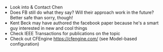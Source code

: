 - Look into &amp; Contact Chen
- Does FB still do what they say? Will their approach work in the future? Better safe than sorry, though!
- Kent Beck may have authored the facebook paper because he's a smart guy interested in new and cool things
- Check IEEE Transactions for publications on the topic
- Check out CFEngine https://cfengine.com/ (see Model-based configuration)
